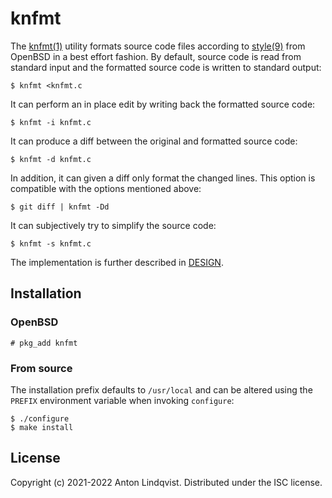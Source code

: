 # knfmt

The
[knfmt(1)][knfmt]
utility formats source code files according to 
[style(9)][style]
from OpenBSD in a best effort fashion.
By default, source code is read from standard input and the formatted source
code is written to standard output:

	$ knfmt <knfmt.c

It can perform an in place edit by writing back the formatted source code:

	$ knfmt -i knfmt.c

It can produce a diff between the original and formatted source code:

	$ knfmt -d knfmt.c

In addition, it can given a diff only format the changed lines.
This option is compatible with the options mentioned above:

	$ git diff | knfmt -Dd

It can subjectively try to simplify the source code:

	$ knfmt -s knfmt.c

The implementation is further described in [DESIGN][design].

[design]: DESIGN
[knfmt]: https://www.basename.se/knfmt/
[style]: https://man.openbsd.org/style.9

## Installation

### OpenBSD

	# pkg_add knfmt

### From source

The installation prefix defaults to `/usr/local` and can be altered using the
`PREFIX` environment variable when invoking `configure`:

	$ ./configure
	$ make install

## License

Copyright (c) 2021-2022 Anton Lindqvist.
Distributed under the ISC license.
